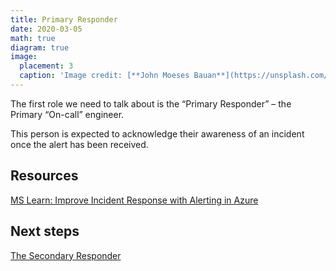 ```yaml
---
title: Primary Responder
date: 2020-03-05
math: true
diagram: true
image:
  placement: 3
  caption: 'Image credit: [**John Moeses Bauan**](https://unsplash.com/photos/OGZtQF8iC0g)'
---
```


The first role we need to talk about is the “Primary Responder” – the Primary “On-call” engineer.

This person is expected to acknowledge their awareness of an incident once the alert has been received.

## Resources

[MS Learn: Improve Incident Response with Alerting in Azure](https://docs.microsoft.com/en-us/learn/modules/incident-response-with-alerting-on-azure/)

## Next steps

[The Secondary Responder](2020-03-05-Secondary-Responder.html)